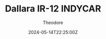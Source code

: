 ---
title: "Dallara IR-12 INDYCAR"
meta_title: ""
description: "Dallara IR-12 INDYCAR/VRC Formula NA 2012 (vrc_formula_na_2012_road) by VRC"
date: 2024-05-14T22:25:00Z
thumb: LIWn6b1
mainimage: p8OfRk2
cargallery: ["EtAKzvO", "Cf7yxjV", "ODFx1FW"]
categories: ["Car"]
author: "Theodore"
tags: ["Dallara", "Formula", "Italy", "2012", "VRC", "NTT IndyCar", "IndyCar"]
draft: false
link: https://modsfire.com/hi60t0F95qk7KFp
zipsize: "0.54 GB"
manu: Dallara
championship: NTT IndyCar
country: Italy
year: 2012
class: Formula
drivetrain: RWD
engine: V6 Turbo
power: "730 bhp"
torque: "527"
mass: 735
speed: 280+
gb: 6-speed
accel: 2.78 seconds
creator: VRC
creatorfull: Virtual Racing Cars
version: "1.5"
csp: "0.2.6"
carname: "Dallara IR-12 INDYCAR"
realname: "Formula NA 2012"
livery: "Road only"
r2r: 1
host: ModsFire
vars: ["Road", "Oval"]
---
